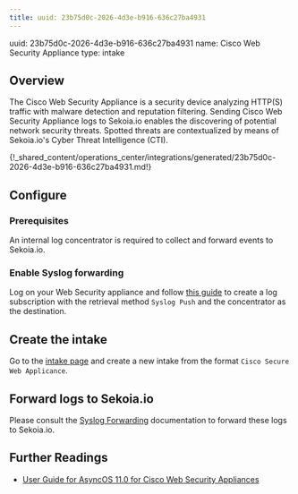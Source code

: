 ```yaml
---
title: uuid: 23b75d0c-2026-4d3e-b916-636c27ba4931
---
```


uuid: 23b75d0c-2026-4d3e-b916-636c27ba4931
name: Cisco Web Security Appliance
type: intake

## Overview

The Cisco Web Security Appliance is a security device analyzing HTTP(S) traffic with malware detection and reputation filtering.
Sending Cisco Web Security Appliance logs to Sekoia.io enables the discovering of potential network security threats. Spotted threats are contextualized by means of  Sekoia.io's Cyber Threat Intelligence (CTI).
  
{!_shared_content/operations_center/integrations/generated/23b75d0c-2026-4d3e-b916-636c27ba4931.md!}

## Configure

### Prerequisites

An internal log concentrator is required to collect and forward events to Sekoia.io.

### Enable Syslog forwarding

Log on your Web Security appliance and follow [this guide](https://www.cisco.com/c/en/us/td/docs/security/wsa/wsa11-0/user_guide/b_WSA_UserGuide/b_WSA_UserGuide_chapter_010111.html#ariaid-title7) to create a log subscription with the retrieval method `Syslog Push` and the concentrator as the destination.


## Create the intake

Go to the [intake page](https://app.sekoia.io/operations/intakes) and create a new intake from the format `Cisco Secure Web Applicance`.

## Forward logs to Sekoia.io

Please consult the [Syslog Forwarding](../../../../ingestion_methods/sekoiaio_forwarder/) documentation to forward these logs to Sekoia.io.

## Further Readings
- [User Guide for AsyncOS 11.0 for Cisco Web Security Appliances](https://www.cisco.com/c/en/us/td/docs/security/wsa/wsa11-0/user_guide/b_WSA_UserGuide/b_WSA_UserGuide_chapter_010111.html)
